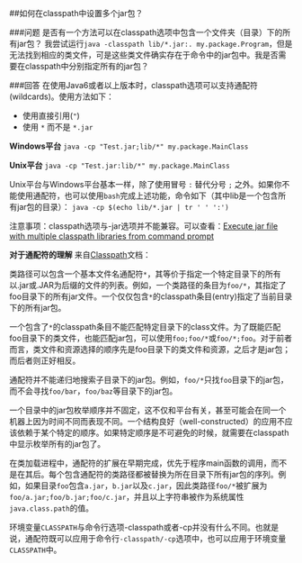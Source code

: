 ##如何在classpath中设置多个jar包？

###问题
是否有一个方法可以在classpath选项中包含一个文件夹（目录）下的所有jar包？
我尝试运行`java -classpath lib/*.jar:. my.package.Program`，但是无法找到相应的类文件，可是这些类文件确实存在于命令中的jar包中。我是否需要在classpath中分别指定所有的jar包？

###回答
在使用Java6或者以上版本时，classpath选项可以支持通配符(wildcards)。使用方法如下：
* 使用直接引用(`"`)
* 使用 `*` 而不是 `*.jar`

**Windows平台**
`java -cp "Test.jar;lib/*" my.package.MainClass`

**Unix平台**
`java -cp "Test.jar:lib/*" my.package.MainClass`

Unix平台与Windows平台基本一样，除了使用冒号 `:` 替代分号 `;` 之外。如果你不能使用通配符，也可以使用`bash`完成上述功能，命令如下（其中lib是一个包含所有jar包的目录）：
`java -cp $(echo lib/*.jar | tr ' ' ':')`

注意事项：classpath选项与-jar选项并不能兼容。可以查看：[Execute jar file with multiple classpath libraries from command prompt](http://stackoverflow.com/questions/13018100/execute-jar-file-with-multiple-classpath-libraries-from-command-prompt)

**对于通配符的理解**
来自[Classpath](http://java.sun.com/javase/6/docs/technotes/tools/windows/classpath.html)文档：

类路径可以包含一个基本文件名通配符`*`，其等价于指定一个特定目录下的所有以.jar或.JAR为后缀的文件的列表。例如，一个类路径的条目为`foo/*`，其指定了foo目录下的所有jar文件。一个仅仅包含`*`的classpath条目(entry)指定了当前目录下的所有jar包。

一个包含了`*`的classpath条目不能匹配特定目录下的class文件。为了既能匹配foo目录下的类文件，也能匹配jar包，可以使用`foo;foo/*`或`foo/*;foo`。对于前者而言，类文件和资源选择的顺序先是foo目录下的类文件和资源，之后才是jar包；而后者则正好相反。

通配符并不能递归地搜索子目录下的jar包。例如，`foo/*`只找`foo`目录下的jar包，而不会寻找`foo/bar`，`foo/baz`等目录下的jar包。

一个目录中的jar包枚举顺序并不固定，这不仅和平台有关，甚至可能会在同一个机器上因为时间不同而表现不同。一个结构良好（well-constructed）的应用不应该依赖于某个特定的顺序。如果特定顺序是不可避免的时候，就需要在classpath中显示枚举所有的jar包了。

在类加载进程中，通配符的扩展在早期完成，优先于程序main函数的调用，而不是在其后。每个包含通配符的类路径都被替换为所在目录下所有jar包的序列。例如，如果目录`foo`包含`a.jar`，`b.jar`以及`c.jar`，因此类路径`foo/*`被扩展为`foo/a.jar;foo/b.jar;foo/c.jar`，并且以上字符串被作为系统属性`java.class.path`的值。

环境变量`CLASSPATH`与命令行选项-classpath或者-cp并没有什么不同。也就是说，通配符既可以应用于命令行`-classpath/-cp`选项中，也可以应用于环境变量`CLASSPATH`中。
